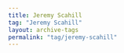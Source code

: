 ```yaml
---
title: Jeremy Scahill
tag: "Jeremy Scahill"
layout: archive-tags
permalink: "tag/jeremy-scahill"
---
```

